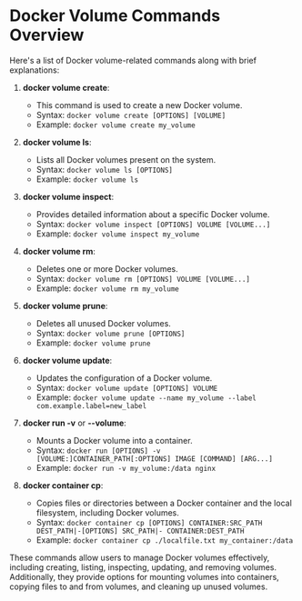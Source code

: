 # Docker Volume Commands Overview

Here's a list of Docker volume-related commands along with brief explanations:

1. **docker volume create**:
   - This command is used to create a new Docker volume.
   - Syntax: `docker volume create [OPTIONS] [VOLUME]`
   - Example: `docker volume create my_volume`

2. **docker volume ls**:
   - Lists all Docker volumes present on the system.
   - Syntax: `docker volume ls [OPTIONS]`
   - Example: `docker volume ls`

3. **docker volume inspect**:
   - Provides detailed information about a specific Docker volume.
   - Syntax: `docker volume inspect [OPTIONS] VOLUME [VOLUME...]`
   - Example: `docker volume inspect my_volume`

4. **docker volume rm**:
   - Deletes one or more Docker volumes.
   - Syntax: `docker volume rm [OPTIONS] VOLUME [VOLUME...]`
   - Example: `docker volume rm my_volume`

5. **docker volume prune**:
   - Deletes all unused Docker volumes.
   - Syntax: `docker volume prune [OPTIONS]`
   - Example: `docker volume prune`

6. **docker volume update**:
   - Updates the configuration of a Docker volume.
   - Syntax: `docker volume update [OPTIONS] VOLUME`
   - Example: `docker volume update --name my_volume --label com.example.label=new_label`

7. **docker run -v** or **--volume**:
   - Mounts a Docker volume into a container.
   - Syntax: `docker run [OPTIONS] -v [VOLUME:]CONTAINER_PATH[:OPTIONS] IMAGE [COMMAND] [ARG...]`
   - Example: `docker run -v my_volume:/data nginx`

8. **docker container cp**:
   - Copies files or directories between a Docker container and the local filesystem, including Docker volumes.
   - Syntax: `docker container cp [OPTIONS] CONTAINER:SRC_PATH DEST_PATH|-[OPTIONS] SRC_PATH|- CONTAINER:DEST_PATH`
   - Example: `docker container cp ./localfile.txt my_container:/data`

These commands allow users to manage Docker volumes effectively, including creating, listing, inspecting, updating, and removing volumes. Additionally, they provide options for mounting volumes into containers, copying files to and from volumes, and cleaning up unused volumes.
